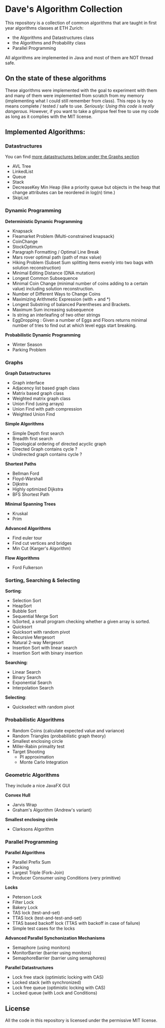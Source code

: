 # Dave's Algorithm Collection

This repository is a collection of common algorithms that are taught in first year algorithms classes at ETH Zurich:

- the Algorithms and Datastructures class
- the Algorithms and Probability class
- Parallel Programming

All algorithms are implemented in Java and most of them are NOT thread safe.

## On the state of these algorithms
These algorithms were implemented with the goal to experiment with them and many of them were implemented from scratch from my memory (implementing what I could still remember from class). This repo is by no means complete / tested / safe to use.
*Seriously: Using this code is really dangerous.* 
However, if you want to take a glimpse feel free to use my code as long as it complies with the MIT license.


## Implemented Algorithms:

### Datastructures

You can find [more datastructures below under the Graphs section](#graphs)

 - AVL Tree
 - LinkedList
 - Queue
 - Stack
 - DecreaseKey Min Heap (like a priority queue but objects in the heap that change attributes can be reordered in log(n) time.)
 - SkipList

### Dynamic Programming

**Deterministic Dynamic Programming**

- Knapsack
- Fleamarket Problem (Multi-constrained knapsack)
- CoinChange
- StockOptimum
- Paragraph Formatting / Optimal Line Break
- Mars rover optimal path (path of max value)
- Hiking Problem (Subset Sum splitting items evenly into two bags with solution reconstruction)
- Minimal Editing Distance (DNA mutation)
- Longest Common Subsequence
- Minimal Coin Change (minimal number of coins adding to a certain value) including solution reconstruction.
- Number of Different Ways to Change Coins 
- Maximizing Arithmetic Expression (with + and *)
- Longest Substring of balanced Parentheses and Brackets.
- Maximum Sum increasing subsequence
- Is string an interleafing of two other strings
- EggDropping : Given a number of Eggs and Floors returns minimal number of tries to find out at which level eggs start breaking.

**Probabilistic Dynamic Programming**

- Winter Season
- Parking Problem

### Graphs

**Graph Datastructures**

- Graph interface
- Adjacency list based graph class
- Matrix based graph class
- Weighted matrix graph class
- Union Find (using arrays)
- Union Find with path compression
- Weighted Union Find

**Simple Algorithms**

- Simple Depth first search
- Breadth first search
- Topological ordering of directed acyclic graph
- Directed Graph contains cycle ?
- Undirected graph contains cycle ?

**Shortest Paths**

- Bellman Ford
- Floyd-Warshall
- Dijkstra
- Highly optimized Dijkstra
- BFS Shortest Path

**Minimal Spanning Trees**

- Kruskal
- Prim

**Advanced Algorithms**

- Find euler tour
- Find cut vertices and bridges
- Min Cut (Karger's Algorithm)

**Flow Algorithms**

- Ford Fulkerson


### Sorting, Searching & Selecting

**Sorting**:

- Selection Sort
- HeapSort
- Bubble Sort
- Sequential Merge Sort
- IsSorted, a small program checking whether a given array is sorted.
- Quicksort
- Quicksort with random pivot
- Recursive Mergesort
- Natural 2-way Mergesort
- Insertion Sort with linear search
- Insertion Sort with binary insertion

**Searching**:

- Linear Search
- Binary Search
- Exponential Search
- Interpolation Search

**Selecting**:

- Quickselect with random pivot


### Probabilistic Algorithms

- Random Coins (calculate expected value and variance)
- Random Triangles (probabilistic graph theory)
- Smallest enclosing circle
- Miller-Rabin primality test
- Target Shooting
	- PI approximation
	- Monte Carlo Integration


### Geometric Algorithms
They include a nice JavaFX GUI

**Convex Hull**

- Jarvis Wrap
- Graham's Algorithm (Andrew's variant)

**Smallest enclosing circle**

- Clarksons Algorithm

### Parallel Programming

**Parallel Algorithms**

- Parallel Prefix Sum
- Packing
- Largest Triple (Fork-Join)
- Producer Consumer using Conditions (very primitive)

**Locks**

- Peterson Lock
- Filter Lock
- Bakery Lock
- TAS lock (test-and-set)
- TTAS lock (test-and-test-and-set)
- TTAS based backoff lock  (TTAS with backoff in case of failure)
- Simple test cases for the locks

**Advanced Parallel Synchonization Mechanisms**

- Semaphore (using monitors)
- MonitorBarrier (barrier using monitors)
- SemaphoreBarrier (barrier using semaphores)

**Parallel Datastructures**

- Lock free stack (optimistic locking with CAS)
- Locked stack (with synchronized)
- Lock free queue (optimistic locking with CAS)
- Locked queue (with Lock and Conditions)



## License
All the code in this repository is licensed under the permissive MIT license.
